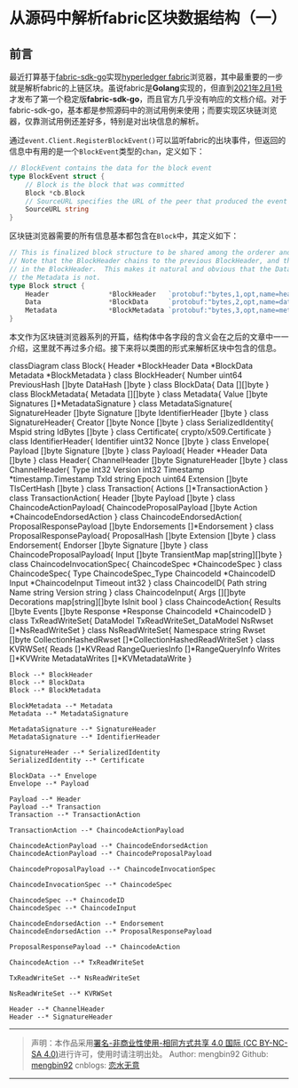 # 从源码中解析fabric区块数据结构（一）

## 前言

最近打算基于[fabric-sdk-go](https://github.com/hyperledger/fabric-sdk-go)实现[hyperledger fabric](https://hyperledger-fabric.readthedocs.io/en/latest/getting_started.html)浏览器，其中最重要的一步就是解析fabric的上链区块。虽说fabric是**Golang**实现的，但直到[2021年2月1号](https://github.com/hyperledger/fabric-sdk-go/releases)才发布了第一个稳定版**fabric-sdk-go**，而且官方几乎没有响应的文档介绍。对于fabric-sdk-go，基本都是参照源码中的测试用例来使用；而要实现区块链浏览器，仅靠测试用例还差好多，特别是对出块信息的解析。

通过`event.Client.RegisterBlockEvent()`可以监听fabric的出块事件，但返回的信息中有用的是一个`BlockEvent`类型的`chan`，定义如下：

```go
// BlockEvent contains the data for the block event
type BlockEvent struct {
	// Block is the block that was committed
	Block *cb.Block
	// SourceURL specifies the URL of the peer that produced the event
	SourceURL string
}
```

区块链浏览器需要的所有信息基本都包含在`Block`中，其定义如下：

```go
// This is finalized block structure to be shared among the orderer and peer
// Note that the BlockHeader chains to the previous BlockHeader, and the BlockData hash is embedded
// in the BlockHeader.  This makes it natural and obvious that the Data is included in the hash, but
// the Metadata is not.
type Block struct {
	Header               *BlockHeader   `protobuf:"bytes,1,opt,name=header,proto3" json:"header,omitempty"`
	Data                 *BlockData     `protobuf:"bytes,2,opt,name=data,proto3" json:"data,omitempty"`
	Metadata             *BlockMetadata `protobuf:"bytes,3,opt,name=metadata,proto3" json:"metadata,omitempty"`
}
```

本文作为区块链浏览器系列的开篇，结构体中各字段的含义会在之后的文章中一一介绍，这里就不再过多介绍。接下来将以类图的形式来解析区块中包含的信息。

<div class="mermaid">
classDiagram
	class Block{
		Header *BlockHeader
		Data   *BlockData
		Metadata *BlockMetadata
	}
	class BlockHeader{
		Number uint64
		PreviousHash []byte
		DataHash []byte
	}
	class BlockData{
		Data [][]byte
	}
	class BlockMetadata{
		Metadata [][]byte
	}
	class Metadata{
		Value []byte
		Signatures []*MetadataSignature
	}
	class MetadataSignature{
		SignatureHeader []byte
		Signature []byte
		IdentifierHeader []byte
	}
	class SignatureHeader{
		Creator []byte
		Nonce []byte
	}
	class SerializedIdentity{
		Mspid string
		IdBytes []byte
	}
	class Certificate{
		crypto/x509.Certificate
	}
	class IdentifierHeader{
		Identifier uint32
		Nonce []byte
	}
	class Envelope{
		Payload []byte
		Signature []byte
	}
	class Payload{
		Header *Header
		Data []byte
	}
	class Header{
		ChannelHeader []byte
		SignatureHeader []byte
	}
	class ChannelHeader{
		Type int32
		Version int32
		Timestamp *timestamp.Timestamp
		TxId string
		Epoch uint64
		Extension []byte
		TlsCertHash          []byte
	}
	class Transaction{
		Actions              []*TransactionAction
	}
	class TransactionAction{
		Header []byte
		Payload []byte
	}
	class ChaincodeActionPayload{
		ChaincodeProposalPayload []byte
		Action               *ChaincodeEndorsedAction
	}
	class ChaincodeEndorsedAction{
		ProposalResponsePayload []byte
		Endorsements         []*Endorsement
	}
	class ProposalResponsePayload{
		ProposalHash []byte
		Extension            []byte
	}
	class Endorsement{
		Endorser []byte
		Signature []byte
	}
	class ChaincodeProposalPayload{
		Input []byte
		TransientMap map[string][]byte
	}
	class ChaincodeInvocationSpec{
		ChaincodeSpec        *ChaincodeSpec
	}
	class ChaincodeSpec{
		Type                 ChaincodeSpec_Type
		ChaincodeId          *ChaincodeID
		Input                *ChaincodeInput
		Timeout              int32
	}
	class ChaincodeID{
		Path string
		Name string
		Version string 
	}
	class ChaincodeInput{
		Args        [][]byte
		Decorations map[string][]byte
		IsInit               bool
	}
	class ChaincodeAction{
		Results []byte
		Events []byte
		Response *Response
		ChaincodeId          *ChaincodeID
	}
	class TxReadWriteSet{
		DataModel  TxReadWriteSet_DataModel
		NsRwset []*NsReadWriteSet
	}
	class NsReadWriteSet{
		Namespace             string
		Rwset                 []byte
		CollectionHashedRwset []*CollectionHashedReadWriteSet
	}
	class KVRWSet{
		Reads                []*KVRead
		RangeQueriesInfo     []*RangeQueryInfo
		Writes               []*KVWrite
		MetadataWrites       []*KVMetadataWrite
	}
	
	Block --* BlockHeader
	Block --* BlockData
	Block --* BlockMetadata
	
	BlockMetadata --* Metadata
	Metadata --* MetadataSignature
	
	MetadataSignature --* SignatureHeader
	MetadataSignature --* IdentifierHeader
	
	SignatureHeader --* SerializedIdentity
	SerializedIdentity --* Certificate
	
	BlockData --* Envelope
	Envelope --* Payload
	
	Payload --* Header
	Payload --* Transaction
	Transaction --* TransactionAction
	
	TransactionAction --* ChaincodeActionPayload
	
	ChaincodeActionPayload --* ChaincodeEndorsedAction
	ChaincodeActionPayload --* ChaincodeProposalPayload
	
	ChaincodeProposalPayload --* ChaincodeInvocationSpec
	
	ChaincodeInvocationSpec --* ChaincodeSpec
	
	ChaincodeSpec --* ChaincodeID
	ChaincodeSpec --* ChaincodeInput
	
	ChaincodeEndorsedAction --* Endorsement
	ChaincodeEndorsedAction --* ProposalResponsePayload
	
	ProposalResponsePayload --* ChaincodeAction
	
	ChaincodeAction --* TxReadWriteSet
	
	TxReadWriteSet --* NsReadWriteSet
	
	NsReadWriteSet --* KVRWSet
	
	Header --* ChannelHeader
	Header --* SignatureHeader
</div>

---

> 声明：本作品采用[署名-非商业性使用-相同方式共享 4.0 国际 (CC BY-NC-SA 4.0)](https://creativecommons.org/licenses/by-nc-sa/4.0/deed.zh)进行许可，使用时请注明出处。
> Author: mengbin92
> Github: [mengbin92](https://mengbin92.github.io/)
> cnblogs: [恋水无意](https://www.cnblogs.com/lianshuiwuyi/)

---
